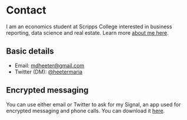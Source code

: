 # Contact 

I am an economics student at Scripps College interested in business reporting, data science and real estate. Learn more [about me here](https://github.com/heetermaria/about).

Basic details
---

* Email: mdheeter@gmail.com
* Twitter (DM): [@heetermaria](https://twitter.com/heetermaria)

Encrypted messaging 
---

You can use either email or Twitter to ask for my Signal, an app used for encrypted messaging and phone calls. You can download it [here](https://signal.org/en/download/). 


